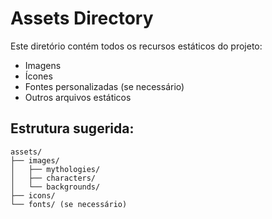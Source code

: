 
# Assets Directory

Este diretório contém todos os recursos estáticos do projeto:

- Imagens
- Ícones
- Fontes personalizadas (se necessário)
- Outros arquivos estáticos

## Estrutura sugerida:
```
assets/
├── images/
│   ├── mythologies/
│   ├── characters/
│   └── backgrounds/
├── icons/
└── fonts/ (se necessário)
```
